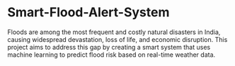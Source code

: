 # Smart-Flood-Alert-System
Floods are among the most frequent and costly natural disasters in India, causing widespread devastation, loss of life, and economic disruption. This project aims to address this gap by creating a smart system that uses machine learning to predict flood risk based on real-time weather data.
